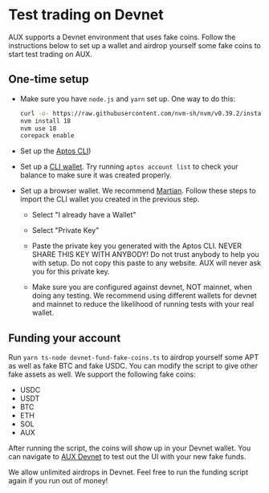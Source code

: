 # Test trading on Devnet

AUX supports a Devnet environment that uses fake coins. Follow the instructions
below to set up a wallet and airdrop yourself some fake coins to start test
trading on AUX.

## One-time setup

- Make sure you have `node.js` and `yarn` set up. One way to do this:

    ```sh
    curl -o- https://raw.githubusercontent.com/nvm-sh/nvm/v0.39.2/install.sh | bash
    nvm install 18
    nvm use 18
    corepack enable
    ```

- Set up the
  [Aptos CLI](https://aptos.dev/cli-tools/aptos-cli-tool/install-aptos-cli/))

- Set up a
  [CLI wallet](https://aptos.dev/tutorials/your-first-dapp/#prerequisites).
  Try running `aptos account list` to check your balance to make sure it was
  created properly.

- Set up a browser wallet. We recommend
  [Martian](https://chrome.google.com/webstore/detail/martian-aptos-wallet/efbglgofoippbgcjepnhiblaibcnclgk).
  Follow these steps to import the CLI wallet you created in the previous step.

    * Select "I already have a Wallet"

    * Select "Private Key"

    * Paste the private key you generated with the Aptos CLI. NEVER SHARE THIS
      KEY WITH ANYBODY! Do not trust anybody to help you with setup. Do not copy
      this paste to any website. AUX will never ask you for this private key.

    * Make sure you are configured against devnet, NOT mainnet, when doing any
      testing. We recommend using different wallets for devnet and mainnet to 
      reduce the likelihood of running tests with your real wallet.

## Funding your account

Run `yarn ts-node devnet-fund-fake-coins.ts` to airdrop yourself some APT as
well as fake BTC and fake USDC. You can modify the script to give other fake
assets as well. We support the following fake coins:

- USDC
- USDT
- BTC
- ETH
- SOL
- AUX

After running the script, the coins will show up in your Devnet wallet. You can
navigate to [AUX Devnet](https://devnet.aux.exchange) to test out the UI with
your new fake funds.

We allow unlimited airdrops in Devnet. Feel free to run the funding script again
if you run out of money!